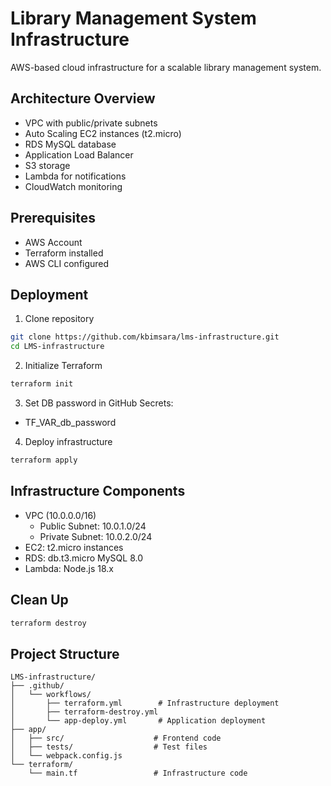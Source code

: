 # Library Management System Infrastructure

AWS-based cloud infrastructure for a scalable library management system.

## Architecture Overview
- VPC with public/private subnets
- Auto Scaling EC2 instances (t2.micro)
- RDS MySQL database
- Application Load Balancer
- S3 storage
- Lambda for notifications
- CloudWatch monitoring

## Prerequisites
- AWS Account
- Terraform installed
- AWS CLI configured

## Deployment
1. Clone repository
```bash
git clone https://github.com/kbimsara/lms-infrastructure.git
cd LMS-infrastructure
```

2. Initialize Terraform
```bash
terraform init
```

3. Set DB password in GitHub Secrets:
- TF_VAR_db_password

4. Deploy infrastructure
```bash
terraform apply
```

## Infrastructure Components
- VPC (10.0.0.0/16)
  - Public Subnet: 10.0.1.0/24
  - Private Subnet: 10.0.2.0/24
- EC2: t2.micro instances
- RDS: db.t3.micro MySQL 8.0
- Lambda: Node.js 18.x

## Clean Up
```bash
terraform destroy
```

## Project Structure
```
LMS-infrastructure/
├── .github/
│   └── workflows/
│       ├── terraform.yml        # Infrastructure deployment
│       ├── terraform-destroy.yml
│       └── app-deploy.yml       # Application deployment
├── app/
│   ├── src/                    # Frontend code
│   ├── tests/                  # Test files
│   └── webpack.config.js
└── terraform/
    └── main.tf                 # Infrastructure code
```
